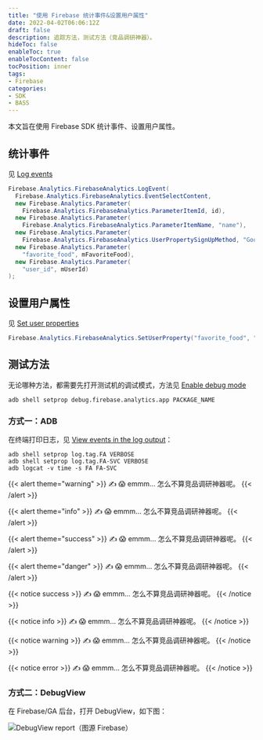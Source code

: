 ```yaml
---
title: "使用 Firebase 统计事件&设置用户属性"
date: 2022-04-02T06:06:12Z
draft: false
description: 追踪方法，测试方法（竞品调研神器）。
hideToc: false
enableToc: true
enableTocContent: false
tocPosition: inner
tags:
- Firebase
categories:
- SDK
- BASS
---
```


本文旨在使用 Firebase SDK 统计事件、设置用户属性。

## 统计事件

见 [Log events](https://firebase.google.com/docs/analytics/unity/events#log_events_2)

```C#
Firebase.Analytics.FirebaseAnalytics.LogEvent(
  Firebase.Analytics.FirebaseAnalytics.EventSelectContent,
  new Firebase.Analytics.Parameter(
    Firebase.Analytics.FirebaseAnalytics.ParameterItemId, id),
  new Firebase.Analytics.Parameter(
    Firebase.Analytics.FirebaseAnalytics.ParameterItemName, "name"),
  new Firebase.Analytics.Parameter(
    Firebase.Analytics.FirebaseAnalytics.UserPropertySignUpMethod, "Google"),
  new Firebase.Analytics.Parameter(
    "favorite_food", mFavoriteFood),
  new Firebase.Analytics.Parameter(
    "user_id", mUserId)
);
```

## 设置用户属性

见 [Set user properties](https://firebase.google.com/docs/analytics/unity/properties#set_user_properties_2)

```C#
Firebase.Analytics.FirebaseAnalytics.SetUserProperty("favorite_food", "ice cream");
```

## 测试方法

无论哪种方法，都需要先打开测试机的调试模式，方法见 [Enable debug mode](https://firebase.google.com/docs/analytics/debugview#enable_debug_mode)

```shell
adb shell setprop debug.firebase.analytics.app PACKAGE_NAME
```

### 方式一：ADB

在终端打印日志，见 [View events in the log output](https://firebase.google.com/docs/analytics/unity/events#view_events_in_the_log_output)：

```shell
adb shell setprop log.tag.FA VERBOSE
adb shell setprop log.tag.FA-SVC VERBOSE
adb logcat -v time -s FA FA-SVC
```

{{< alert theme="warning" >}}
✍ 😱 emmm... 怎么不算竞品调研神器呢。
{{< /alert >}}

{{< alert theme="info" >}}
✍ 😱 emmm... 怎么不算竞品调研神器呢。
{{< /alert >}}

{{< alert theme="success" >}}
✍ 😱 emmm... 怎么不算竞品调研神器呢。
{{< /alert >}}

{{< alert theme="danger" >}}
✍ 😱 emmm... 怎么不算竞品调研神器呢。
{{< /alert >}}

{{< notice success >}}
✍ 😱 emmm... 怎么不算竞品调研神器呢。
{{< /notice >}}

{{< notice info >}}
✍ 😱 emmm... 怎么不算竞品调研神器呢。
{{< /notice >}}

{{< notice warning >}}
✍ 😱 emmm... 怎么不算竞品调研神器呢。
{{< /notice >}}

{{< notice error >}}
✍ 😱 emmm... 怎么不算竞品调研神器呢。
{{< /notice >}}

### 方式二：DebugView

在 Firebase/GA 后台，打开 DebugView，如下图：

<img src='https://firebase.google.com/static/docs/analytics/images/report.png' alt='DebugView report（图源 Firebase）'>

